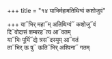 +++
title = "१४ याभिर्महामतिथिग्वं कशोजुवं"

+++
या᳓भिर् महा᳓म् अतिथिग्वं᳓ कशोजु᳓वं  
दि᳓वोदासं शम्बरह᳓त्य आ᳓वतम्  
या᳓भिः पूर्भि᳓द्ये त्रस᳓दस्युम् आ᳓वतं  
ता᳓भिर् ऊ षु᳓ ऊति᳓भिर् अश्विना᳓ गतम्